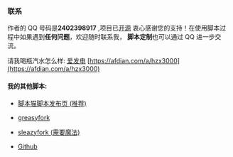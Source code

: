 ### 联系
作者的 QQ 号码是**2402398917** ,项目已[开源](https://github.com/HHsomeHand/BiliWallpaper/tree/main)
衷心感谢您的支持！在使用脚本过程中如果遇到**任何问题**，欢迎随时联系我，
**脚本定制**也可以通过 QQ 进一步交流。

请我喝瓶汽水怎么样: [爱发电](https://afdian.com/a/hzx3000) [https://afdian.com/a/hzx3000](https://afdian.com/a/hzx3000)

#### 我的其他脚本:

+ [脚本猫脚本发布页 (推荐)](https://scriptcat.org/zh-CN/users/135494) 

+ [greasyfork](https://greasyfork.org/zh-CN/users/1267636-%E5%9F%BC%E7%8E%89%E4%B8%80%E6%8B%B3)

* [sleazyfork (需要魔法)](https://sleazyfork.org/zh-CN/users/1267636-%E5%9F%BC%E7%8E%89%E4%B8%80%E6%8B%B3)

* [Github](https://github.com/HHsomeHand?tab=repositories)